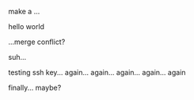 make a ...

hello world

...merge conflict?


suh... 

testing ssh key... again... again... again... again... again

finally... maybe?